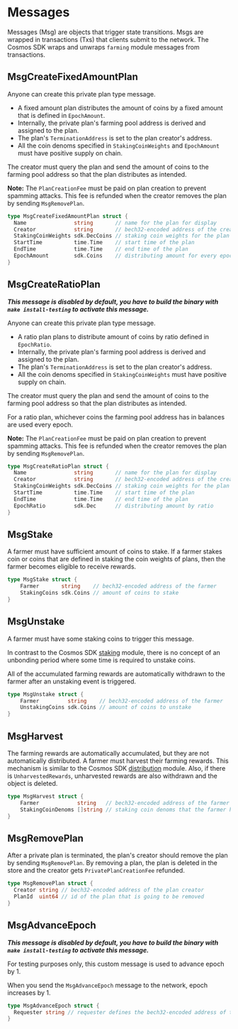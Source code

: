 <!-- order: 4 -->

# Messages

Messages (Msg) are objects that trigger state transitions. Msgs are wrapped in transactions (Txs) that clients submit to the network. The Cosmos SDK wraps and unwraps `farming` module messages from transactions.

## MsgCreateFixedAmountPlan

Anyone can create this private plan type message.

- A fixed amount plan distributes the amount of coins by a fixed amount that is defined in `EpochAmount`.
- Internally, the private plan's farming pool address is derived and assigned to the plan.
- The plan's `TerminationAddress` is set to the plan creator's address.
- All the coin denoms specified in `StakingCoinWeights` and `EpochAmount` must have positive supply on chain.

The creator must query the plan and send the amount of coins to the farming pool address so that the plan distributes as intended.

**Note:** The `PlanCreationFee` must be paid on plan creation to prevent spamming attacks. This fee is refunded when the creator removes the plan by sending `MsgRemovePlan`.

```go
type MsgCreateFixedAmountPlan struct {
  Name               string       // name for the plan for display
  Creator            string       // bech32-encoded address of the creator for the private plan
  StakingCoinWeights sdk.DecCoins // staking coin weights for the plan
  StartTime          time.Time    // start time of the plan
  EndTime            time.Time    // end time of the plan
  EpochAmount        sdk.Coins    // distributing amount for every epoch
}
```

## MsgCreateRatioPlan

**_This message is disabled by default, you have to build the binary with `make install-testing` to activate this message._**

Anyone can create this private plan type message.

- A ratio plan plans to distribute amount of coins by ratio defined in `EpochRatio`.
- Internally, the private plan's farming pool address is derived and assigned to the plan.
- The plan's `TerminationAddress` is set to the plan creator's address.
- All the coin denoms specified in `StakingCoinWeights` must have positive supply on chain.

The creator must query the plan and send the amount of coins to the farming pool address so that the plan distributes as intended.

For a ratio plan, whichever coins the farming pool address has in balances are used every epoch.

**Note:** The `PlanCreationFee` must be paid on plan creation to prevent spamming attacks. This fee is refunded when the creator removes the plan by sending `MsgRemovePlan`.

```go
type MsgCreateRatioPlan struct {
  Name               string       // name for the plan for display
  Creator            string       // bech32-encoded address of the creator for the private plan
  StakingCoinWeights sdk.DecCoins // staking coin weights for the plan
  StartTime          time.Time    // start time of the plan
  EndTime            time.Time    // end time of the plan
  EpochRatio         sdk.Dec      // distributing amount by ratio
}
```

## MsgStake

A farmer must have sufficient amount of coins to stake. If a farmer stakes coin or coins that are defined in staking the coin weights of plans, then the farmer becomes eligible to receive rewards.

```go
type MsgStake struct {
	Farmer       string    // bech32-encoded address of the farmer
	StakingCoins sdk.Coins // amount of coins to stake
}
```

## MsgUnstake

A farmer must have some staking coins to trigger this message.

In contrast to the Cosmos SDK [staking](https://github.com/cosmos/cosmos-sdk/blob/v0.45.9/x/staking/spec/01_state.md) module, there is no concept of an unbonding period where some time is required to unstake coins.

All of the accumulated farming rewards are automatically withdrawn to the farmer after an unstaking event is triggered.

```go
type MsgUnstake struct {
    Farmer         string    // bech32-encoded address of the farmer
    UnstakingCoins sdk.Coins // amount of coins to unstake
}
```

## MsgHarvest

The farming rewards are automatically accumulated, but they are not automatically distributed.
A farmer must harvest their farming rewards. This mechanism is similar to the Cosmos SDK [distribution](https://github.com/cosmos/cosmos-sdk/blob/v0.45.9/x/distribution/spec/01_concepts.md) module.
Also, if there is `UnharvestedRewards`, unharvested rewards are also withdrawn and the object is deleted.

```go
type MsgHarvest struct {
    Farmer            string   // bech32-encoded address of the farmer
    StakingCoinDenoms []string // staking coin denoms that the farmer has staked
}
```

## MsgRemovePlan

After a private plan is terminated, the plan's creator should remove the plan by sending `MsgRemovePlan`.
By removing a plan, the plan is deleted in the store and the creator gets `PrivatePlanCreationFee` refunded.

```go
type MsgRemovePlan struct {
  Creator string // bech32-encoded address of the plan creator
  PlanId  uint64 // id of the plan that is going to be removed
}
```

## MsgAdvanceEpoch

**_This message is disabled by default, you have to build the binary with `make install-testing` to activate this message._**

For testing purposes only, this custom message is used to advance epoch by 1.

When you send the `MsgAdvanceEpoch` message to the network, epoch increases by 1.

```go
type MsgAdvanceEpoch struct {
  Requester string // requester defines the bech32-encoded address of the requester
}
```
